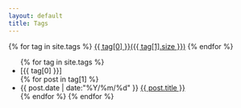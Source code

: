 ```yaml
---
layout: default
title: Tags
---
```


<div class="cloud">
{% for tag in site.tags %}
  <a href="#{{ tag[0] }}" title="{{ tag[0] }}" rel="{{ tag[1].size }}">{{ tag[0] }}({{ tag[1].size }})</a>
{% endfor %}
</div>

<ul class="post-list">
{% for tag in site.tags %}
  <li class="listing-separator" id="{{ tag[0] }}">[{{ tag[0] }}]</li>
  {% for post in tag[1] %}
  <li class="listing-item"><span>{{ post.date | date:"%Y/%m/%d" }}</span> <a href="{{ post.url }}">{{ post.title }}</a></li>
  {% endfor %}
{% endfor %}
</ul>